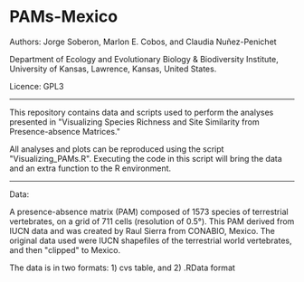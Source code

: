 # PAMs-Mexico

Authors: Jorge Soberon, Marlon E. Cobos, and Claudia Nuñez-Penichet

Department of Ecology and Evolutionary Biology & Biodiversity Institute, University of Kansas, Lawrence, Kansas, United States.

Licence: GPL3

<hr>

This repository contains data and scripts used to perform the analyses presented in "Visualizing Species Richness and Site Similarity from Presence-absence Matrices."

All analyses and plots can be reproduced using the script "Visualizing_PAMs.R". Executing the code in this script will bring the data and an extra function to the R environment.

<hr>

Data:

A presence-absence matrix (PAM) composed of 1573 species of terrestrial vertebrates, on a grid of 711 cells (resolution of 0.5°). This PAM derived from IUCN data and was created by Raul Sierra from CONABIO, Mexico. The original data used were IUCN shapefiles of the terrestrial world vertebrates, and then "clipped" to Mexico.

The data is in two formats: 1) cvs table, and 2) .RData format
